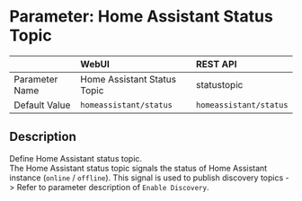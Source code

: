 # Parameter: Home Assistant Status Topic	

|                   | WebUI               | REST API
|:---               |:---                 |:----
| Parameter Name    | Home Assistant Status Topic | statustopic	
| Default Value     | `homeassistant/status` | `homeassistant/status`


## Description

Define Home Assistant status topic.<br>
The Home Assistant status topic signals the status of Home Assistant instance (`online` / `offline`). 
This signal is used to publish discovery topics -> Refer to parameter description of `Enable Discovery`.
